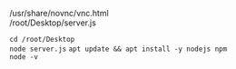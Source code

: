 /usr/share/novnc/vnc.html  
/root/Desktop/server.js  

`cd /root/Desktop`  
`node server.js`
`apt update && apt install -y nodejs npm`  
`node -v`  
